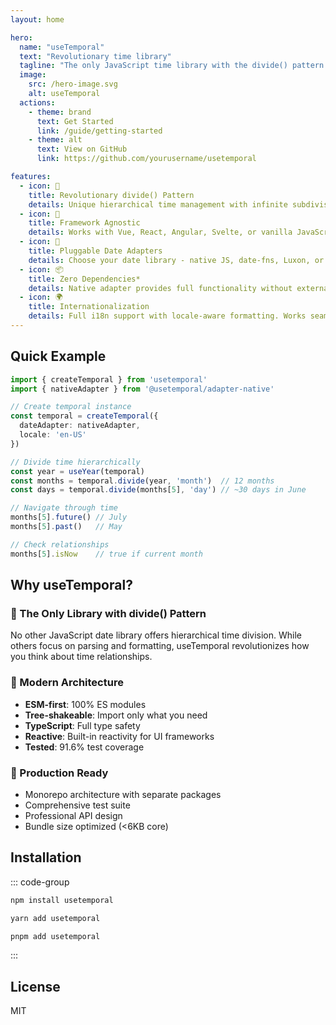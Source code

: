 ```yaml
---
layout: home

hero:
  name: "useTemporal"
  text: "Revolutionary time library"
  tagline: "The only JavaScript time library with the divide() pattern for infinite hierarchical time subdivision"
  image:
    src: /hero-image.svg
    alt: useTemporal
  actions:
    - theme: brand
      text: Get Started
      link: /guide/getting-started
    - theme: alt
      text: View on GitHub
      link: https://github.com/yourusername/usetemporal

features:
  - icon: 🔄
    title: Revolutionary divide() Pattern
    details: Unique hierarchical time management with infinite subdivision. Divide years into months, months into days, days into hours - all perfectly synchronized.
  - icon: 🎯
    title: Framework Agnostic
    details: Works with Vue, React, Angular, Svelte, or vanilla JavaScript. Built on @vue/reactivity for universal reactive primitives.
  - icon: 🔌
    title: Pluggable Date Adapters
    details: Choose your date library - native JS, date-fns, Luxon, or Temporal API. Auto-detection with zero-config fallback.
  - icon: 📦
    title: Zero Dependencies*
    details: Native adapter provides full functionality without external dependencies. Add adapters only when needed.
  - icon: 🌍
    title: Internationalization
    details: Full i18n support with locale-aware formatting. Works seamlessly with Intl.DateTimeFormat.
---
```


## Quick Example

```typescript
import { createTemporal } from 'usetemporal'
import { nativeAdapter } from '@usetemporal/adapter-native'

// Create temporal instance
const temporal = createTemporal({ 
  dateAdapter: nativeAdapter,
  locale: 'en-US'
})

// Divide time hierarchically
const year = useYear(temporal)
const months = temporal.divide(year, 'month')  // 12 months
const days = temporal.divide(months[5], 'day') // ~30 days in June

// Navigate through time
months[5].future() // July
months[5].past()   // May

// Check relationships
months[5].isNow    // true if current month
```

## Why useTemporal?

### 🎯 The Only Library with divide() Pattern

No other JavaScript date library offers hierarchical time division. While others focus on parsing and formatting, useTemporal revolutionizes how you think about time relationships.

### 🚀 Modern Architecture

- **ESM-first**: 100% ES modules
- **Tree-shakeable**: Import only what you need
- **TypeScript**: Full type safety
- **Reactive**: Built-in reactivity for UI frameworks
- **Tested**: 91.6% test coverage

### 🔧 Production Ready

- Monorepo architecture with separate packages
- Comprehensive test suite
- Professional API design
- Bundle size optimized (<6KB core)

## Installation

::: code-group

```bash [npm]
npm install usetemporal
```

```bash [yarn]
yarn add usetemporal
```

```bash [pnpm]
pnpm add usetemporal
```

:::

## License

MIT